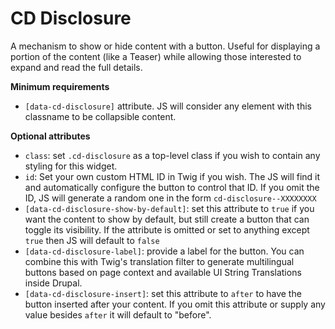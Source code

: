 # CD Disclosure

A mechanism to show or hide content with a button. Useful for displaying a portion of the content (like a Teaser) while allowing those interested to expand and read the full details.

**Minimum requirements**

- `[data-cd-disclosure]` attribute. JS will consider any element with this classname to be collapsible content.

**Optional attributes**

- `class`: set `.cd-disclosure` as a top-level class if you wish to contain any styling for this widget.
- `id`: Set your own custom HTML ID in Twig if you wish. The JS will find it and automatically configure the button to control that ID. If you omit the ID, JS will generate a random one in the form `cd-disclosure--XXXXXXXX`
- `[data-cd-disclosure-show-by-default]`: set this attribute to `true` if you want the content to show by default, but still create a button that can toggle its visibility. If the attribute is omitted or set to anything except `true` then JS will default to `false`
- `[data-cd-disclosure-label]`: provide a label for the button. You can combine this with Twig's translation filter to generate multilingual buttons based on page context and available UI String Translations inside Drupal.
- `[data-cd-disclosure-insert]`: set this attribute to `after` to have the button inserted after your content. If you omit this attribute or supply any value besides `after` it will default to "before".
